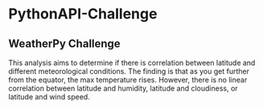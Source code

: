 # PythonAPI-Challenge
## WeatherPy Challenge
This analysis aims to determine if there is correlation between latitude and different meteorological conditions. 
The finding is that as you get further from the equator, the max temperature rises. 
However, there is no linear correlation between latitude and humidity, latitude and cloudiness, or latitude and wind speed.

